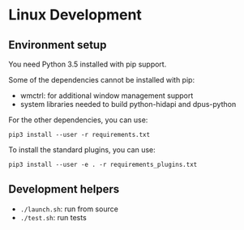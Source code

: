 # Linux Development

## Environment setup

You need Python 3.5 installed with pip support.

Some of the dependencies cannot be installed with pip:

* wmctrl: for additional window management support
* system libraries needed to build python-hidapi and dpus-python

For the other dependencies, you can use:

`pip3 install --user -r requirements.txt`

To install the standard plugins, you can use:

`pip3 install --user -e . -r requirements_plugins.txt`

## Development helpers

* `./launch.sh`: run from source
* `./test.sh`: run tests
